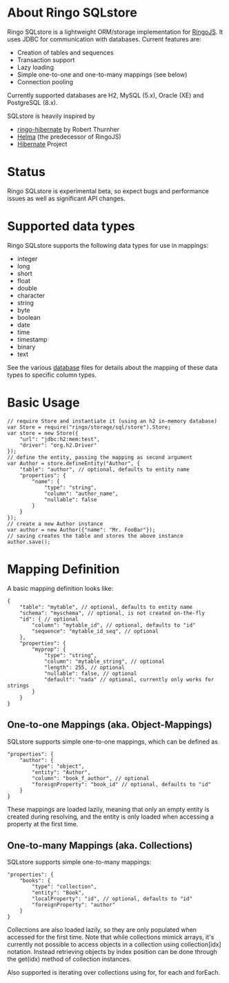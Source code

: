 About Ringo SQLstore
===============

Ringo SQLstore is a lightweight ORM/storage implementation for [RingoJS]. It uses JDBC for communication with databases. Current features are:

* Creation of tables and sequences
* Transaction support
* Lazy loading
* Simple one-to-one and one-to-many mappings (see below)
* Connection pooling

Currently supported databases are H2, MySQL (5.x), Oracle (XE) and PostgreSQL (8.x).

SQLstore is heavily inspired by

* [ringo-hibernate] by Robert Thurnher
* [Helma] (the predecessor of RingoJS)
* [Hibernate] Project

Status
======

Ringo SQLstore is experimental beta, so expect bugs and performance issues as well as significant API changes.

Supported data types
====================

Ringo SQLstore supports the following data types for use in mappings:

* integer
* long
* short
* float
* double
* character
* string
* byte
* boolean
* date
* time
* timestamp
* binary
* text

See the various [database] files for details about the mapping of these data types to specific column types.

Basic Usage
===========

    // require Store and instantiate it (using an h2 in-memory database)
    var Store = require("ringo/storage/sql/store").Store;
    var store = new Store({
        "url": "jdbc:h2:mem:test",
        "driver": "org.h2.Driver"
    });
    // define the entity, passing the mapping as second argument
    var Author = store.defineEntity("Author", {
        "table": "author", // optional, defaults to entity name
        "properties": {
            "name": {
                "type": "string",
                "column": "author_name",
                "nullable": false
            }
        }
    });
    // create a new Author instance
    var author = new Author({"name": "Mr. FooBar"});
    // saving creates the table and stores the above instance
    author.save();


Mapping Definition
==================

A basic mapping definition looks like:

    {
        "table": "mytable", // optional, defaults to entity name
        "schema": "myschema", // optional, is not created on-the-fly
        "id": { // optional
            "column": "mytable_id", // optional, defaults to "id"
            "sequence": "mytable_id_seq", // optional
        },
        "properties": {
            "myprop": {
                "type": "string",
                "column": "mytable_string", // optional
                "length": 255, // optional
                "nullable": false, // optional
                "default": "nada" // optional, currently only works for strings
            }
        }
    }

One-to-one Mappings (aka. Object-Mappings)
------------------------------------------

SQLstore supports simple one-to-one mappings, which can be defined as

    "properties": {
        "author": {
            "type": "object",
            "entity": "Author",
            "column": "book_f_author", // optional
            "foreignProperty": "book_id" // optional, defaults to "id"
        }
    }

These mappings are loaded lazily, meaning that only an empty entity is created during resolving, and the entity is only loaded when accessing a property at the first time.

One-to-many Mappings (aka. Collections)
---------------------------------------

SQLstore supports simple one-to-many mappings:

    "properties": {
        "books": {
            "type": "collection",
            "entity": "Book",
            "localProperty": "id", // optional, defaults to "id"
            "foreignProperty": "author"
        }
    }

Collections are also loaded lazily, so they are only populated when accessed for the first time. Note that while collections mimick arrays, it's currently not possible to access objects in a collection using collection[idx] notation. Instead retrieving objects by index position can be done through the get(idx) method of collection instances.

Also supported is iterating over collections using for, for each and forEach.

 [RingoJS]: http://ringojs.org/
 [ringo-hibernate]: http://github.com/robi42/ringo-hibernate/
 [Helma]: http://helma.org
 [Hibernate]: http://hibernate.org/
 [database]: http://github.com/grob/ringo-sqlstore/tree/master/lib/ringo/storage/sql/databases/
